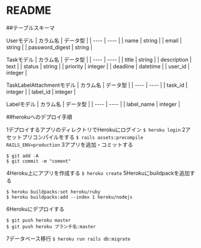 # README

##テーブルスキーマ

Userモデル
|  カラム名  |  データ型  |
| ---- | ---- |
|  name  |  string  |
|  email  |  string  |
|  password_digest  |  string  |

Taskモデル
|  カラム名  |  データ型  |
| ---- | ---- |
|  title  |  string  |
|  description  |  text  |
|  status  |  string  |
|  priority  |  integer  |
|  deadline  |  datetime  |
|  user_id  |  integer  |

TaskLabelAttachmentモデル
|  カラム名  |  データ型  |
| ---- | ---- |
|  task_id  |  integer  |
|  label_id  |  integer  |

Labelモデル
|  カラム名  |  データ型  |
| ---- | ---- |
|  label_name  |  integer  |


##herokuへのデプロイ手順

1デプロイするアプリのディレクトリでHerokuにログイン
```$ heroku login```
2アセットプリコンパイルをする
```$ rails assets:precompile RAILS_ENV=production```
3アプリを追加・コミットする
```
$ git add -A
$ git commit -m "coment"
```
4Heroku上にアプリを作成する
```$ heroku create```
5Herokuにbuildpackを追加する
```
$ heroku buildpacks:set heroku/ruby
$ heroku buildpacks:add --index 1 heroku/nodejs
```
6Herokuにデプロイする
```
$ git push heroku master
$ git push heroku ブランチ名:master
```
7データベース移行
```$ heroku run rails db:migrate```
